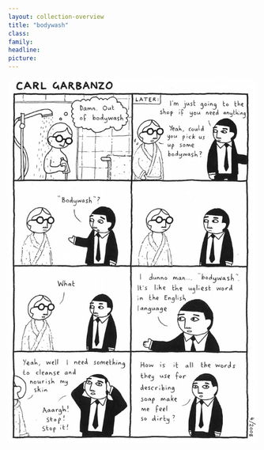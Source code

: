 ```yaml
---
layout: collection-overview
title: "bodywash"
class:	
family:
headline:
picture:
---
```


![bodywash](/assets/img/garbanzo/2008/bodywash-900w.jpg)
